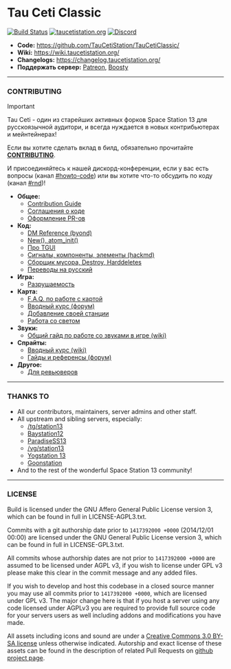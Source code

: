 # Tau Ceti Classic

[![Build Status](https://github.com/TauCetiStation/TauCetiClassic/workflows/CI%20Suite/badge.svg)](https://github.com/TauCetiStation/TauCetiClassic/actions?query=workflow%3A%22CI+Suite%22)
[![taucetistation.org](https://img.shields.io/badge/site-taucetistation.org-blue.svg)](http://taucetistation.org/)
[![Discord](https://discordapp.com/api/guilds/401030271417188353/widget.png)](https://discord.gg/YCWRjkb)

* **Code:** https://github.com/TauCetiStation/TauCetiClassic/
* **Wiki:** https://wiki.taucetistation.org/
* **Changelogs:** https://changelog.taucetistation.org/
* **Поддержать сервер:** [Patreon](https://patreon.com/tauceti), [Boosty](https://boosty.to/tauceti)

---

### CONTRIBUTING

> [!IMPORTANT]
> Tau Ceti - один из старейших активных форков Space Station 13 для русскоязычной аудитори, и всегда нуждается в новых контрибьютерах и мейнтейнерах!

Если вы хотите сделать вклад в билд, обязательно прочитайте **[CONTRIBUTING](/.github/CONTRIBUTING.md)**.

И присоединяйтесь к нашей дискорд-конференции, если у вас есть вопросы (канал [#howto-code](https://discord.gg/cwpxfqxat3)) или вы хотите что-то обсудить по коду (канал [#rnd](https://discord.gg/XgMyvWNu4p))!

* **Общее:**
  - [Contribution Guide](/.github/CONTRIBUTING.md)
  - [Соглашения о коде](/.github/wiki/CODE_CONVENTION.md)
  - [Оформление PR-ов](/.github/wiki/STYLING_OF_PR.md)
* **Код:**
  - [DM Reference (byond)](https://www.byond.com/docs/ref/)
  - [New(), atom_init()](/.github/wiki/ABOUT_INIT.md)
  - [Про TGUI](/tgui/README.md)
  - [Сигналы, компоненты, элементы (hackmd)](https://hackmd.io/@tgstation/SignalsComponentsElements)
  - [Сборщик мусора, Destroy, Harddeletes](/.github/wiki/HARDDELETES.md)
  - [Переводы на русский](/.github/wiki/TRANSLATION.md)
* **Игра:**
  - [Разрушаемость](/.github/wiki/OBJ_DESTRUCTION.md)
* **Карта:**
  - [F.A.Q. по работе с картой](/.github/wiki/WORK_WITH_MAP.md)
  - [Вводный курс (форум)](https://forum.taucetistation.org/t/gajd-na-maping-i-kak-etim-voobshhe-zanimatsya/32439)
  - [Добавление своей станции](/.github/wiki/HOW_ADD_STATION.md)
  - [Работа со светом](/.github/wiki/MAP_LIGHT.md)
* **Звуки:**
  - [Общий гайд по работе со звуками в игре (wiki)](https://wiki.taucetistation.org/Soundmaking)
* **Спрайты:**
  - [Вводный курс (wiki)](https://wiki.taucetistation.org/Guide_to_Spriting)
  - [Гайды и референсы (форум)](https://forum.taucetistation.org/t/gajdy-i-referensy-dlya-uspeshnogo-sprajtinga/40387)
* **Другое:**
  - [Для ревьюверов](/.github/wiki/FOR_REVIEWERS.md)

---

### THANKS TO

* All our contributors, maintainers, server admins and other staff.
* All upstream and sibling servers, especially:
  * [/tg/station13](https://tgstation13.org)
  * [Baystation12](https://baystation.xyz)
  * [ParadiseSS13](https://paradisestation.org)
  * [/vg/station13](https://ss13.moe)
  * [Yogstation 13](https://yogstation.net)
  * [Goonstation](https://goonhub.com)
* And to the rest of the wonderful Space Station 13 community!

---

### LICENSE
Build is licensed under the GNU Affero General Public License version 3, which can be found in full in LICENSE-AGPL3.txt.

Commits with a git authorship date prior to `1417392000 +0000` (2014/12/01 00:00) are licensed under the GNU General Public License version 3, which can be found in full in LICENSE-GPL3.txt.

All commits whose authorship dates are not prior to `1417392000 +0000` are assumed to be licensed under AGPL v3, if you wish to license under GPL v3 please make this clear in the commit message and any added files.

If you wish to develop and host this codebase in a closed source manner you may use all commits prior to `1417392000 +0000`, which are licensed under GPL v3.  The major change here is that if you host a server using any code licensed under AGPLv3 you are required to provide full source code for your servers users as well including addons and modifications you have made.

All assets including icons and sound are under a [Creative Commons 3.0 BY-SA license](https://creativecommons.org/licenses/by-sa/3.0/) unless otherwise indicated. Autorship and exact license of these assets can be found in the description of related Pull Requests on [github project page](https://github.com/TauCetiStation/TauCetiClassic/pulls?q=is%3Apr+is%3Amerged).
